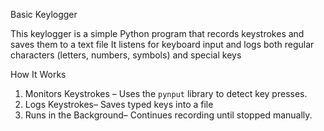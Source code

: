 Basic Keylogger   

This keylogger is a simple Python program that records keystrokes and saves them to a text file
It listens for keyboard input and logs both regular characters (letters, numbers, symbols) and special keys 

How It Works
1. Monitors Keystrokes – Uses the `pynput` library to detect key presses.  
2. Logs Keystrokes– Saves typed keys into a file 
3. Runs in the Background– Continues recording until stopped manually.  


